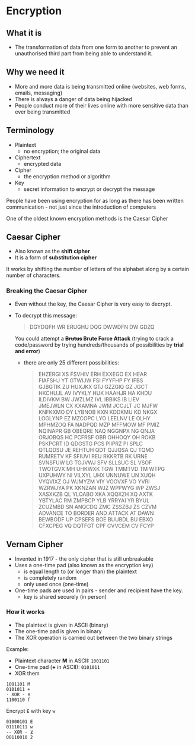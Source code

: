 # Encryption

## What it is

- The transformation of data from one form to another to prevent an unauthorised third part from being able to understand it.

## Why we need it

- More and more data is being transmitted online (websites, web forms, emails, messaging)
- There is always a danger of data being hijacked
- People conduct more of their lives online with more sensitive data than ever being transmitted

## Terminology

- Plaintext
  - no encryption; the original data
- Ciphertext
  - encrypted data
- Cipher
  - the encryption method or algorithm
- Key
  - secret information to encrypt or decrypt the message

People have been using encryption for as long as there has been written communication - not just since the introduction of computers

One of the oldest known encryption methods is the Caesar Cipher

## Caesar Cipher

- Also known as the **shift cipher**
- It is a form of **substitution cipher**

It works by shifting the number of letters of the alphabet along by a certain number of characters.

### Breaking the Caesar Cipher

- Even without the key, the Caesar Cipher is very easy to decrypt.
- To decrypt this message:
  > DGYDQFH WR ERUGHU DQG DWWDFN DW GDZQ

  You could attempt a **~~Brutus~~ Brute Force Attack** (trying to crack a code/password by trying hundreds/thousands of possibilities by **trial and error**)
  
  - there are only 25 different possibilities:
    > EHZERGI XS FSVHIV ERH EXXEGO EX HEAR  
    > FIAFSHJ YT GTWIJW FSI FYYFHP FY IFBS  
    > GJBGTIK ZU HUXJKX GTJ GZZGIQ GZ JGCT  
    > HKCHUJL AV IVYKLY HUK HAAHJR HA KHDU  
    > ILDIVKM BW JWZLMZ IVL IBBIKS IB LIEV  
    > JMEJWLN CX KXAMNA JWM JCCJLT JC MJFW  
    > KNFKXMO DY LYBNOB KXN KDDKMU KD NKGX  
    > LOGLYNP EZ MZCOPC LYO LEELNV LE OLHY  
    > MPHMZOQ FA NADPQD MZP MFFMOW MF PMIZ  
    > NQINAPR GB OBEQRE NAQ NGGNPX NG QNJA  
    > ORJOBQS HC PCFRSF OBR OHHOQY OH ROKB  
    > PSKPCRT ID QDGSTG PCS PIIPRZ PI SPLC  
    > QTLQDSU JE REHTUH QDT QJJQSA QJ TQMD  
    > RUMRETV KF SFIUVI REU RKKRTB RK URNE  
    > SVNSFUW LG TGJVWJ SFV SLLSUC SL VSOF  
    > TWOTGVX MH UHKWXK TGW TMMTVD TM WTPG  
    > UXPUHWY NI VILXYL UHX UNNUWE UN XUQH  
    > VYQVIXZ OJ WJMYZM VIY VOOVXF VO YVRI  
    > WZRWJYA PK XKNZAN WJZ WPPWYG WP ZWSJ  
    > XASXKZB QL YLOABO XKA XQQXZH XQ AXTK  
    > YBTYLAC RM ZMPBCP YLB YRRYAI YR BYUL  
    > ZCUZMBD SN ANQCDQ ZMC ZSSZBJ ZS CZVM  
    > ADVANCE TO BORDER AND ATTACK AT DAWN  
    > BEWBODF UP CPSEFS BOE BUUBDL BU EBXO  
    > CFXCPEG VQ DQTFGT CPF CVVCEM CV FCYP  

## Vernam Cipher

- Invented in 1917 - the only cipher that is still unbreakable
- Uses a one-time pad (also known as the encryption key)
  - is equal length to (or longer than) the plaintext
  - is completely random
  - only used once (one-time)
- One-time pads are used in pairs - sender and recipient have the key.
  - key is shared securely (in person)

### How it works

- The plaintext is given in ASCII (binary)
- The one-time pad is given in binary
- The XOR operation is carried out between the two binary strings

Example:

- Plaintext character **M** in ASCII: `1001101`
- One-time pad (**+** in ASCII): `0101011`
- XOR them

```
1001101 M
0101011 +
- XOR - ⊻
1100110 f
```

Encrypt `E` with key `w`

```
01000101 E
01110111 w
-- XOR - ⊻
00110010 2
```
